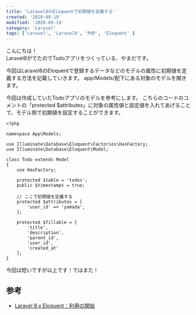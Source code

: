 ```yaml
---
title: 'Laravel8のEloquentで初期値を定義する'
created: '2020-09-19'
modified: '2020-09-19'
category: 'Laravel'
tags: ['Laravel', 'Laravel8', 'PHP', 'Eloquent' ]
---
```


こんにちは！<br>
Laravel8がでたのでTodoアプリをつくっている、やまだです。

今回はLaravel8のEloquentで登録するデータなどのモデルの属性に初期値を定義する方法を記載していきます。
app/Models/配下にある対象のモデルを開きます。

今回は作成していたTodoアプリのモデルを参考にします。
こちらのコードのコメントの「protected $attributes」に対象の属性値と設定値を入れてあげることで、モデル側で初期値を設定することができます。

```
<?php

namespace App\Models;

use Illuminate\Database\Eloquent\Factories\HasFactory;
use Illuminate\Database\Eloquent\Model;

class Todo extends Model
{
    use HasFactory;

    protected $table = 'todos';
    public $timestamps = true;

    // ここで初期値を定義する
    protected $attributes = [
        'user_id' => 'yamada',
    ];

    protected $fillable = [
        'title',
        'description',
        'parent_id',
        'user_id',
        'created_at'
    ];
}

```

今回は短いですが以上です！ではまた！

## 参考
- [Laravel 8.x Eloquent：利用の開始](https://readouble.com/laravel/8.x/ja/eloquent.html)
